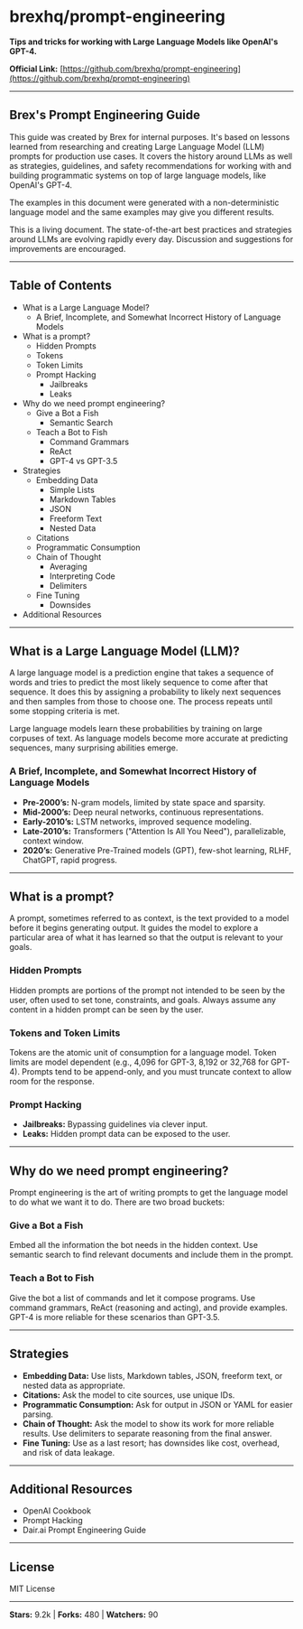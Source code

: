 # brexhq/prompt-engineering

**Tips and tricks for working with Large Language Models like OpenAI's GPT-4.**

**Official Link:** [https://github.com/brexhq/prompt-engineering](https://github.com/brexhq/prompt-engineering)

---

## Brex's Prompt Engineering Guide

This guide was created by Brex for internal purposes. It's based on lessons learned from researching and creating Large Language Model (LLM) prompts for production use cases. It covers the history around LLMs as well as strategies, guidelines, and safety recommendations for working with and building programmatic systems on top of large language models, like OpenAI's GPT-4.

The examples in this document were generated with a non-deterministic language model and the same examples may give you different results.

This is a living document. The state-of-the-art best practices and strategies around LLMs are evolving rapidly every day. Discussion and suggestions for improvements are encouraged.

---

## Table of Contents
- What is a Large Language Model?
  - A Brief, Incomplete, and Somewhat Incorrect History of Language Models
- What is a prompt?
  - Hidden Prompts
  - Tokens
  - Token Limits
  - Prompt Hacking
    - Jailbreaks
    - Leaks
- Why do we need prompt engineering?
  - Give a Bot a Fish
    - Semantic Search
  - Teach a Bot to Fish
    - Command Grammars
    - ReAct
    - GPT-4 vs GPT-3.5
- Strategies
  - Embedding Data
    - Simple Lists
    - Markdown Tables
    - JSON
    - Freeform Text
    - Nested Data
  - Citations
  - Programmatic Consumption
  - Chain of Thought
    - Averaging
    - Interpreting Code
    - Delimiters
  - Fine Tuning
    - Downsides
- Additional Resources

---

## What is a Large Language Model (LLM)?
A large language model is a prediction engine that takes a sequence of words and tries to predict the most likely sequence to come after that sequence. It does this by assigning a probability to likely next sequences and then samples from those to choose one. The process repeats until some stopping criteria is met.

Large language models learn these probabilities by training on large corpuses of text. As language models become more accurate at predicting sequences, many surprising abilities emerge.

### A Brief, Incomplete, and Somewhat Incorrect History of Language Models
- **Pre-2000’s:** N-gram models, limited by state space and sparsity.
- **Mid-2000’s:** Deep neural networks, continuous representations.
- **Early-2010’s:** LSTM networks, improved sequence modeling.
- **Late-2010’s:** Transformers ("Attention Is All You Need"), parallelizable, context window.
- **2020’s:** Generative Pre-Trained models (GPT), few-shot learning, RLHF, ChatGPT, rapid progress.

---

## What is a prompt?
A prompt, sometimes referred to as context, is the text provided to a model before it begins generating output. It guides the model to explore a particular area of what it has learned so that the output is relevant to your goals.

### Hidden Prompts
Hidden prompts are portions of the prompt not intended to be seen by the user, often used to set tone, constraints, and goals. Always assume any content in a hidden prompt can be seen by the user.

### Tokens and Token Limits
Tokens are the atomic unit of consumption for a language model. Token limits are model dependent (e.g., 4,096 for GPT-3, 8,192 or 32,768 for GPT-4). Prompts tend to be append-only, and you must truncate context to allow room for the response.

### Prompt Hacking
- **Jailbreaks:** Bypassing guidelines via clever input.
- **Leaks:** Hidden prompt data can be exposed to the user.

---

## Why do we need prompt engineering?
Prompt engineering is the art of writing prompts to get the language model to do what we want it to do. There are two broad buckets:

### Give a Bot a Fish
Embed all the information the bot needs in the hidden context. Use semantic search to find relevant documents and include them in the prompt.

### Teach a Bot to Fish
Give the bot a list of commands and let it compose programs. Use command grammars, ReAct (reasoning and acting), and provide examples. GPT-4 is more reliable for these scenarios than GPT-3.5.

---

## Strategies
- **Embedding Data:** Use lists, Markdown tables, JSON, freeform text, or nested data as appropriate.
- **Citations:** Ask the model to cite sources, use unique IDs.
- **Programmatic Consumption:** Ask for output in JSON or YAML for easier parsing.
- **Chain of Thought:** Ask the model to show its work for more reliable results. Use delimiters to separate reasoning from the final answer.
- **Fine Tuning:** Use as a last resort; has downsides like cost, overhead, and risk of data leakage.

---

## Additional Resources
- OpenAI Cookbook
- Prompt Hacking
- Dair.ai Prompt Engineering Guide

---

## License
MIT License

---

**Stars:** 9.2k | **Forks:** 480 | **Watchers:** 90 